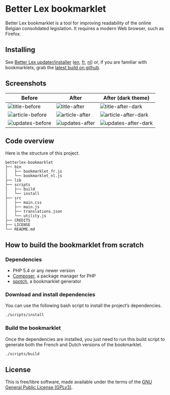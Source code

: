 # Better Lex bookmarklet

Better Lex bookmarklet is a tool for improving readability of the online Belgian consolidated legislation. It requires a modern Web browser, such as Firefox.

## Installing

See [Better Lex updater/installer](https://nurpa.be/betterlex-bookmarklet/) ([en](https://nurpa.be/betterlex-bookmarklet/?lang=en), [fr](https://nurpa.be/betterlex-bookmarklet/?lang=fr), [nl](https://nurpa.be/betterlex-bookmarklet/?lang=nl)) or, if you are familiar with bookmarklets, grab the [latest build on github](https://github.com/nurpa/betterlex-bookmarklet/releases).

## Screenshots

| Before | After | After (dark theme) |
| --- | --- | --- |
| ![title-before] | ![title-after] | ![title-after-dark] |
| ![article-before] | ![article-after] | ![article-after-dark] |
| ![updates-before] | ![updates-after] | ![updates-after-dark] |

[title-before]: https://imgs.be/58c1afac-15f.png
[title-after]: https://imgs.be/58c1b01a-1f51.png
[title-after-dark]: https://imgs.be/58c210e7-220.png
[article-before]: https://imgs.be/58c1b07b-e20.png
[article-after]: https://imgs.be/58c1b08a-f54.png
[article-after-dark]: https://imgs.be/58c21147-1e34.png
[updates-before]: https://imgs.be/58c1b10f-cd1.png
[updates-after]: https://imgs.be/58c1b11c-2270.png
[updates-after-dark]: https://imgs.be/58c2118e-b80.png

## Code overview

Here is the structure of this project.

```
betterlex-bookmarklet
├── bin
│   ├── bookmarklet_fr.js
│   └── bookmarklet_nl.js
├── lib
├── scripts
│   ├── build
│   └── install
├── src
│   ├── main.css
│   ├── main.js
│   ├── translations.json
│   └── utility.js
├── CREDITS
├── LICENSE
└── README.md
```

## How to build the bookmarklet from scratch

### Dependencies

* PHP 5.4 or any newer version
* [Composer](https://getcomposer.org/), a package manager for PHP
* [spotch](https://github.com/miclf/spotch), a bookmarklet generator

### Download and install dependencies

You can use the following bash script to install the project’s dependencies.

```bash
./scripts/install
```

### Build the bookmarklet

Once the dependencies are installed, you just need to run this build script to generate both the French and Dutch versions of the bookmarklet.

```bash
./scripts/build
```

## License

This is free/libre software, made available under the terms of the [GNU General Public License (GPLv3)](LICENSE).
